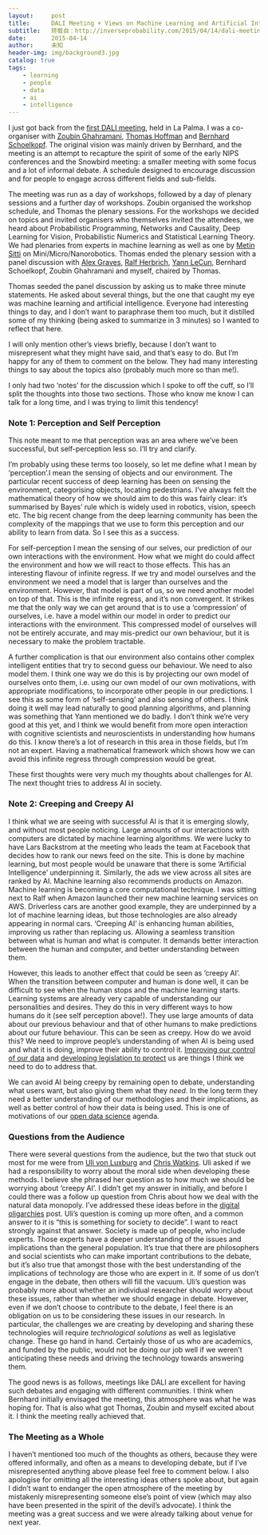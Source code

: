 ```yaml
---
layout:     post
title:      DALI Meeting + Views on Machine Learning and Artificial Intelligence
subtitle:   转载自：http://inverseprobability.com/2015/04/14/dali-meeting-views-on-machine-learning-and-artificial-intelligence
date:       2015-04-14
author:     未知
header-img: img/background3.jpg
catalog: true
tags:
    - learning
    - people
    - data
    - ai
    - intelligence
---
```


I just got back from the [first DALI meeting](http://isweb.is.tuebingen.mpg.de/dali), held in La Palma. I was a co-organiser with [Zoubin Ghahramani](http://mlg.eng.cam.ac.uk/zoubin), [Thomas Hoffman](http://www.da.inf.ethz.ch/people/ThomasHofmann) and [Bernhard Schoelkopf](http://ei.is.tuebingen.mpg.de/person/bs). The original vision was mainly driven by Bernhard, and the meeting is an attempt to recapture the spirit of some of the early NIPS conferences and the Snowbird meeting: a smaller meeting with some focus and a lot of informal debate. A schedule designed to encourage discussion and for people to engage across different fields and sub-fields.

The meeting was run as a day of workshops, followed by a day of plenary sessions and a further day of workshops. Zoubin organised the workshop schedule, and Thomas the plenary sessions. For the workshops we decided on topics and invited organisers who themselves invited the attendees, we heard about Probabilistic Programming, Networks and Causality, Deep Learning for Vision, Probabilistic Numerics and Statistical Learning Theory. We had plenaries from experts in machine learning as well as one by [Metin Sitti](https://www.cmu.edu/me/people/metin-sitti.html) on Mini/Micro/Nanorobotics. Thomas ended the plenary session with a panel discussion with [Alex Graves](http://www.cifar.ca/alex-graves), [Ralf Herbrich](http://www.herbrich.me/), [Yann LeCun](http://yann.lecun.com/), Bernhard Schoelkopf, Zoubin Ghahramani and myself, chaired by Thomas.

Thomas seeded the panel discussion by asking us to make three minute statements. He asked about several things, but the one that caught my eye was machine learning and artificial intelligence. Everyone had interesting things to day, and I don’t want to paraphrase them too much, but it distilled some of my thinking (being asked to summarize in 3 minutes) so I wanted to reflect that here.

I will only mention other’s views briefly, because I don’t want to misrepresent what they might have said, and that’s easy to do. But I’m happy for any of them to comment on the below. They had many interesting things to say about the topics also (probably much more so than me!).

I only had two ‘notes’ for the discussion which I spoke to off the cuff, so I’ll split the thoughts into those two sections. Those who know me know I can talk for a long time, and I was trying to limit this tendency!

### Note 1: Perception and Self Perception

This note meant to me that perception was an area where we’ve been successful, but self-perception less so. I’ll try and clarify.

I’m probably using these terms too loosely, so let me define what I mean by ‘perception’.I mean the sensing of objects and our environment. The particular recent success of deep learning has been on sensing the environment, categorising objects, locating pedestrians. I’ve always felt the mathematical theory of how we should aim to do this was fairly clear: it’s summarised by Bayes’ rule which is widely used in robotics, vision, speech etc. The big recent change from the deep learning community has been the complexity of the mappings that we use to form this perception and our ability to learn from data. So I see this as a success.

For self-perception I mean the sensing of our selves, our prediction of our own interactions with the environment. How what we might do could affect the environment and how we will react to those effects. This has an interesting flavour of infinite regress. If we try and model ourselves and the environment we need a model that is larger than ourselves and the environment. However, that model is part of us, so we need another model on top of that. This is the infinite regress, and it’s non convergent. It strikes me that the only way we can get around that is to use a ‘compression’ of ourselves, i.e. have a model within our model in order to predict our interactions with the environment. This compressed model of ourselves will not be entirely accurate, and may mis-predict our own behaviour, but it is necessary to make the problem tractable.

A further complication is that our environment also contains other complex intelligent entities that try to second guess our behaviour. We need to also model them. I think one way we do this is by projecting our own model of ourselves onto them, i.e. using our own model of our own motivations, with appropriate modifications, to incorporate other people in our predictions. I see this as some form of ‘self-sensing’ and also sensing of others. I think doing it well may lead naturally to good planning algorithms, and planning was something that Yann mentioned we do badly. I don’t think we’re very good at this yet, and I think we would benefit from more open interaction with cognitive scientists and neuroscientists in understanding how humans do this. I know there’s a lot of research in this area in those fields, but I’m not an expert. Having a mathematical framework which shows how we can avoid this infinite regress through compression would be great.

These first thoughts were very much my thoughts about challenges for AI. The next thought tries to address AI in society.

### Note 2: Creeping and Creepy AI

I think what we are seeing with successful AI is that it is emerging slowly, and without most people noticing. Large amounts of our interactions with computers are dictated by machine learning algorithms. We were lucky to have Lars Backstrom at the meeting who leads the team at Facebook that decides how to rank our news feed on the site. This is done by machine learning, but most people would be unaware that there is some ‘Artificial Intelligence’ underpinning it. Similarly, the ads we view across all sites are ranked by AI. Machine learning also recommends products on Amazon. Machine learning is becoming a core computational technique. I was sitting next to Ralf when Amazon launched their new machine learning services on AWS. Driverless cars are another good example, they are underpinned by a lot of machine learning ideas, but those technologies are also already appearing in normal cars. ‘Creeping AI’ is enhancing human abilities, improving us rather than replacing us. Allowing a seamless transition between what is human and what is computer. It demands better interaction between the human and computer, and better understanding between them.

However, this leads to another effect that could be seen as ‘creepy AI’. When the transition between computer and human is done well, it can be difficult to see when the human stops and the machine learning starts. Learning systems are already very capable of understanding our personalities and desires. They do this in very different ways to how humans do it (see self perception above!). They use large amounts of data about our previous behaviour and that of other humans to make predictions about our future behaviour. This can be seen as creepy. How do we avoid this? We need to improve people’s understanding of when AI is being used and what it is doing, improve their ability to control it. [Improving our control of our data](http://inverseprobability.com/2015/03/05/beware-the-rise-of-the-digital-oligarchy) and [developing legislation to protect](http://inverseprobability.com/2015/04/14/legislation-for-personal-data-magna-carta-or-highway-code) us are things I think we need to do to address that.

We can avoid AI being creepy by remaining open to debate, understanding what users want, but also giving them what they *need*. In the long term they need a better understanding of our methodologies and their implications, as well as better control of how their data is being used. This is one of motivations of our [open data science](http://inverseprobability.com/2014/07/01/open-data-science) agenda.

### Questions from the Audience

There were several questions from the audience, but the two that stuck out most for me were from [Uli von Luxburg](http://www.informatik.uni-hamburg.de/ML/contents/people/luxburg) and [Chris Watkins](http://www.cs.rhul.ac.uk/home/chrisw). Uli asked if we had a responsibility to worry about the moral side when developing these methods. I believe she phrased her question as to how much we should be worrying about ‘creepy AI’. I didn’t get my answer in initially, and before I could there was a follow up question from Chris about how we deal with the natural data monopoly. I’ve addressed these ideas before in the [digital oligarchies](http://inverseprobability.com/2015/03/05/beware-the-rise-of-the-digital-oligarchy) post. Uli’s question is coming up more often, and a common answer to it is “this is something for society to decide”. I want to react strongly against that answer. Society is made up of people, who include experts. Those experts have a deeper understanding of the issues and implications than the general population. It’s true that there are philosophers and social scientists who can make important contributions to the debate, but it’s also true that amongst those with the best understanding of the implications of technology are those who are expert in it. If some of us don’t engage in the debate, then others will fill the vacuum. Uli’s question was probably more about whether an individual researcher should worry about these issues, rather than whether we should engage in debate. However, even if we don’t choose to contribute to the debate, I feel there is an obligation on us to be considering these issues in our research. In particular, the challenges we are creating by developing and sharing these technologies will require *technological solutions* as well as legislative change. These go hand in hand. Certainly those of us who are academics, and funded by the public, would not be doing our job well if we weren’t anticipating these needs and driving the technology towards answering them.

The good news is as follows, meetings like DALI are excellent for having such debates and engaging with different communities. I think when Bernhard initially envisaged the meeting, this atmosphere was what he was hoping for. That is also what got Thomas, Zoubin and myself excited about it. I think the meeting really achieved that.

### The Meeting as a Whole

I haven’t mentioned too much of the thoughts as others, because they were offered informally, and often as a means to developing debate, but if I’ve misrepresented anything above please feel free to comment below. I also apologise for omitting all the interesting ideas others spoke about, but again I didn’t want to endanger the open atmosphere of the meeting by mistakenly misrepresenting someone else’s point of view (which may also have been presented in the spirit of the devil’s advocate). I think the meeting was a great success and we were already talking about venue for next year.

